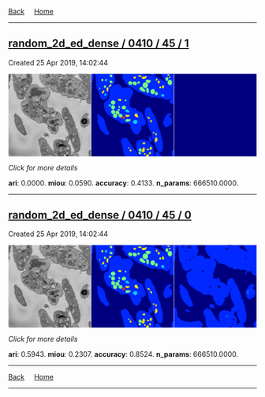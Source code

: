 
[Back](..)&nbsp;&nbsp;&nbsp;&nbsp;&nbsp;[Home](https://leapmanlab.github.io/snapshots)

---

<div class="summary"><a href="1"><h2>random_2d_ed_dense / 0410 / 45 / 1</h2></a><p>Created 25 Apr 2019, 14:02:44
</p><a href="1"><img src="1/media/summary.png" align="center"></a><p>
<i>Click for more details</i>
</p></div>

**ari**: 0.0000. **miou**: 0.0590. **accuracy**: 0.4133. **n_params**: 666510.0000. 

---

<div class="summary"><a href="0"><h2>random_2d_ed_dense / 0410 / 45 / 0</h2></a><p>Created 25 Apr 2019, 14:02:44
</p><a href="0"><img src="0/media/summary.png" align="center"></a><p>
<i>Click for more details</i>
</p></div>

**ari**: 0.5943. **miou**: 0.2307. **accuracy**: 0.8524. **n_params**: 666510.0000. 

---

[Back](..)&nbsp;&nbsp;&nbsp;&nbsp;&nbsp;[Home](https://leapmanlab.github.io/snapshots)

---